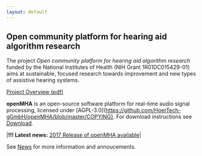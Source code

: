 ```yaml
---
layout: default
---
```


## Open community platform for hearing aid algorithm research

The project *Open community platform for hearing aid algorithm research* funded by the National Institutes of Health (NIH Grant 1R01DC015429-01) aims at sustainable, focused research towards improvement and new types of assistive hearing systems. 

[Project Overview (pdf)](/docs/ProjectOverview.pdf)

**openMHA** is an open-source software platform for real-time audio signal processing, licensed under [AGPL-3.0]{https://github.com/HoerTech-gGmbH/openMHA/blob/master/COPYING}.
For download instructions see [Download](/download).

|__!!!  Latest news:__ [2017 Release of openMHA available](/news/2017/06/21/openMHA-major-release-available)|

See [News](/news) for more information and annoucements.






